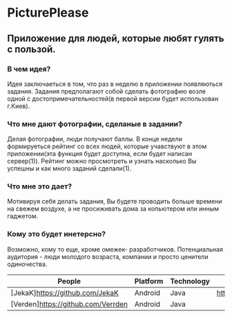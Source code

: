 # PicturePlease
## Приложение для людей, которые любят гулять с пользой.

### В чем идея?
  Идея  заключаеться в том, что раз в неделю в приложении появляються задания. Задания предполагают собой сделать фотографию возле одной с достопримечательностей(в первой версии будет использован г.Киев).
  
### Что мне дают фотографии, сделаные в задании?
  Делая фотографии, люди получают баллы. В конце недели формируеться рейтинг со всех людей, которые учавствуют в этом приложении(эта функция будет доступна, если будет написан сервер(1)). Рейтинг можно просмотреть и узнать насколько Вы успешны и как много заданий сделали(1).
  
### Что мне это дает?
  Мотивируя себя делать задания, Вы будете проводить больше времени на свежем воздухе, а не просиживать дома за копьютером или инным гаджетом.

### Кому это будет инетерсно?
  Возможно, кому то еще, кроме омежек- разработчиков. Потенциальная аудитория - люди молодого возраста, компании и просто ценители одиночества.
  
People  | Platform | Technology | Link 
--------|----------|------------|------
[JekaK]https://github.com/JekaK | Android  | Java       | https://github.com/JekaK/PicturePlease
[Verden]https://github.com/Verrden  | Android  | Java       |

